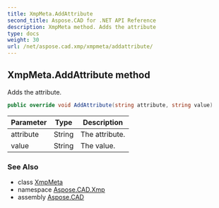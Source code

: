 ```yaml
---
title: XmpMeta.AddAttribute
second_title: Aspose.CAD for .NET API Reference
description: XmpMeta method. Adds the attribute
type: docs
weight: 30
url: /net/aspose.cad.xmp/xmpmeta/addattribute/
---
```

## XmpMeta.AddAttribute method

Adds the attribute.

```csharp
public override void AddAttribute(string attribute, string value)
```

| Parameter | Type | Description |
| --- | --- | --- |
| attribute | String | The attribute. |
| value | String | The value. |

### See Also

* class [XmpMeta](../)
* namespace [Aspose.CAD.Xmp](../../xmpmeta/)
* assembly [Aspose.CAD](../../../)


